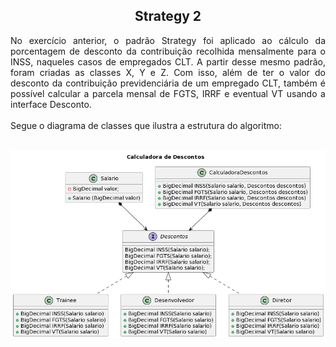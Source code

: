 <h2 align="center">Strategy 2</h2>

<p align="justify">No exercício anterior, o padrão Strategy foi aplicado ao cálculo da porcentagem de desconto da contribuição recolhida mensalmente para o INSS, naqueles casos de empregados CLT. A partir desse mesmo padrão, foram criadas as classes X, Y e Z. Com isso, além de ter o valor do desconto da contribuição previdenciária de um empregado CLT, também é possível calcular a parcela mensal de FGTS, IRRF e eventual VT usando a interface Desconto.<br>
<br>
Segue o diagrama de classes que ilustra a estrutura do algoritmo:<br>
<br>
</p>

<div align="center">
  <img src="Images/Diagrama-Strategy-2.png" alt="Diagrama de classes do exercício Strategy 2"/>
</div>
